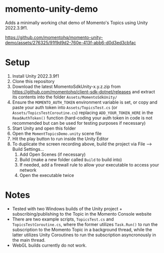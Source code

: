 # momento-unity-demo

Adds a minimally working chat demo of Momento's Topics using Unity 2022.3.9f1.

https://github.com/momentohq/momento-unity-demo/assets/276325/91f9d9d2-760e-413f-abb6-d0d3ed3cbfac

# Setup
1. Install Unity 2022.3.9f1
2. Clone this repository
3. Download the latest MomentoSdkUnity-x.y.z.zip from https://github.com/momentohq/client-sdk-dotnet/releases and extract its contents into the folder `Assets/MomentoSdkUnity/`
4. Ensure the `MOMENTO_AUTH_TOKEN` environment variable is set, or copy and paste your auth token into `Assets/TopicsTest.cs` (or `Assets/TopicsTestCoroutine.cs`) replacing `ADD_YOUR_TOKEN_HERE` in the `ReadAuthToken()` function (hard-coding your auth token in code is not recommended but can be used for testing purposes if necessary)
5. Start Unity and open this folder
6. Open the `MomentTopicsDemo.unity` scene file
7. Hit the play button to run inside the Unity Editor
8. To duplicate the screen recording above, build the project via File --> Build Settings...
   1. Add Open Scenes (if necessary)
   2. Build (make a new folder called `Build` to build into)
   3. If needed, add a firewall rule to allow your executable to access your network 
   4. Open the executable twice

# Notes
- Tested with two Windows builds of the Unity project + subscribing/publishing to the Topic in the Momento Console website
- There are two example scripts, `TopicsTest.cs` and `TopicsTestCoroutine.cs`, where the former utilizes `Task.Run()` to run the subscription to the Momento Topic in a background thread, while the latter utilizes Unity Coroutines to run the subscription asyncronously in the main thread.
- WebGL builds currently do not work.
